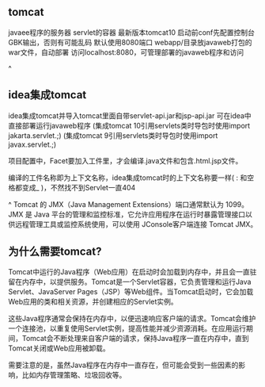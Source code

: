 ## **tomcat**
javaee程序的服务器
servlet的容器
最新版本tomcat10
启动前conf先配置控制台GBK输出，否则有可能乱码
默认使用8080端口
webapp/目录放javaweb打包的war文件，自动部署
访问localhost:8080，可管理部署的javaweb程序和访问

^
## **idea集成tomcat**
idea集成tomcat并导入tomcat里面自带servlet-api.jar和jsp-api.jar
可在idea中直接部署运行javaweb程序
(集成tomcat 10引用servlets类时导包时使用import jakarta.servlet.;)
(集成tomcat 9引用servlets类时导包时使用import javax.servlet.;)

项目配置中，Facet要加入工件里，才会编译.java文件和包含.html.jsp文件。

编译的工件名称即为上下文名称，idea集成tomcat时的上下文名称要一样( : 和空格都变成_ )，不然找不到Servlet一直404

^
Tomcat 的 JMX（Java Management Extensions）端口通常默认为 1099。JMX 是 Java 平台的管理和监控标准，它允许应用程序在运行时暴露管理接口以供远程管理工具或监控系统使用，可以使用 JConsole客户端连接 Tomcat JMX。

## **为什么需要tomcat?**
Tomcat中运行的Java程序（Web应用）在启动时会加载到内存中，并且会一直驻留在内存中，以提供服务。Tomcat是一个Servlet容器，它负责管理和运行Java Servlet、JavaServer Pages（JSP）等Web组件。当Tomcat启动时，它会加载Web应用的类和相关资源，并创建相应的Servlet实例。

这些Java程序通常会保持在内存中，以便迅速响应客户端的请求。Tomcat会维护一个连接池，以重复使用Servlet实例，提高性能并减少资源消耗。在应用运行期间，Tomcat会不断处理来自客户端的请求，保持Java程序一直在内存中，直到Tomcat关闭或Web应用被卸载。

需要注意的是，虽然Java程序在内存中一直存在，但可能会受到一些因素的影响，比如内存管理策略、垃圾回收等。





